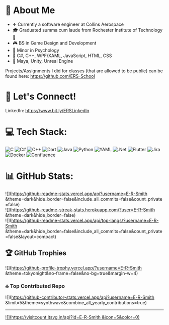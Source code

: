 # 💫 About Me
- ✈ Currently a software engineer at Collins Aerospace
- 🎓 Graduated summa cum laude from Rochester Institute of Technology 🐯
- 🎮 BS in Game Design and Development
- 🧠 Minor in Psychology
- 💬 C#, C++, WPF/XAML, JavaScript, HTML, CSS
- 🔨 Maya, Unity, Unreal Engine

Projects/Assignments I did for classes (that are allowed to be public) can be found here: https://github.com/ERS-School

# 🔗 Let's Connect!
LinkedIn: https://www.bit.ly/ERSLinkedIn


# 💻 Tech Stack:
![C](https://img.shields.io/badge/c-%2300599C.svg?style=for-the-badge&logo=c&logoColor=white) ![C#](https://img.shields.io/badge/c%23-%23239120.svg?style=for-the-badge&logo=csharp&logoColor=white) ![C++](https://img.shields.io/badge/c++-%2300599C.svg?style=for-the-badge&logo=c%2B%2B&logoColor=white) ![Dart](https://img.shields.io/badge/dart-%230175C2.svg?style=for-the-badge&logo=dart&logoColor=white) ![Java](https://img.shields.io/badge/java-%23ED8B00.svg?style=for-the-badge&logo=openjdk&logoColor=white) ![Python](https://img.shields.io/badge/python-3670A0?style=for-the-badge&logo=python&logoColor=ffdd54) ![YAML](https://img.shields.io/badge/yaml-%23ffffff.svg?style=for-the-badge&logo=yaml&logoColor=151515) ![.Net](https://img.shields.io/badge/.NET-5C2D91?style=for-the-badge&logo=.net&logoColor=white) ![Flutter](https://img.shields.io/badge/Flutter-%2302569B.svg?style=for-the-badge&logo=Flutter&logoColor=white) ![Jira](https://img.shields.io/badge/jira-%230A0FFF.svg?style=for-the-badge&logo=jira&logoColor=white) ![Docker](https://img.shields.io/badge/docker-%230db7ed.svg?style=for-the-badge&logo=docker&logoColor=white) ![Confluence](https://img.shields.io/badge/confluence-%23172BF4.svg?style=for-the-badge&logo=confluence&logoColor=white)
# 📊 GitHub Stats:
![](https://github-readme-stats.vercel.app/api?username=E-R-Smith &theme=dark&hide_border=false&include_all_commits=false&count_private=false)<br/>
![](https://github-readme-streak-stats.herokuapp.com/?user=E-R-Smith &theme=dark&hide_border=false)<br/>
![](https://github-readme-stats.vercel.app/api/top-langs/?username=E-R-Smith &theme=dark&hide_border=false&include_all_commits=false&count_private=false&layout=compact)

## 🏆 GitHub Trophies
![](https://github-profile-trophy.vercel.app/?username=E-R-Smith &theme=tokyonight&no-frame=false&no-bg=true&margin-w=4)

### 🔝 Top Contributed Repo
![](https://github-contributor-stats.vercel.app/api?username=E-R-Smith &limit=5&theme=synthwave&combine_all_yearly_contributions=true)

---
[![](https://visitcount.itsvg.in/api?id=E-R-Smith &icon=5&color=0)](https://visitcount.itsvg.in)

<!-- Proudly created with GPRM ( https://gprm.itsvg.in ) -->
